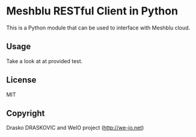# Meshblu RESTful Client in Python
This is a Python module that can be used to interface with Meshblu cloud.

## Usage
Take a look at at provided test.

## License
MIT

## Copyright
Drasko DRASKOVIC and WeIO project (http://we-io.net)
